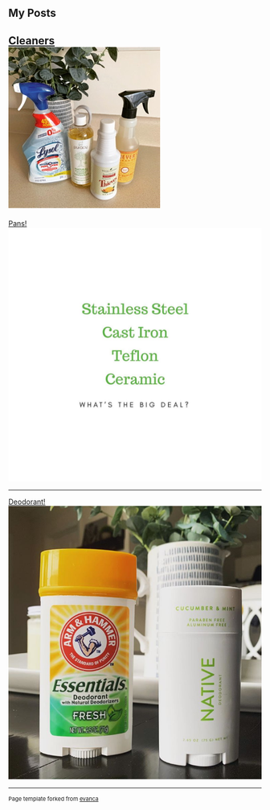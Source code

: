 ## My Posts


[Cleaners](/Cleaners)
<br>
<img src="images/7B34E0BD-3C89-44E5-B91B-B947529D8FC9.jpeg"/>
---


[Pans!](/Pans)
<br>
<img src="images/pans.jpg?raw=true"/>

---

[Deodorant!](/Deodorant)
<br>
<img src="images/deodorant.png?raw=true"/>

---
<p style="font-size:11px">Page template forked from <a href="https://github.com/evanca/quick-portfolio">evanca</a></p>
<!-- Remove above link if you don't want to attibute -->
